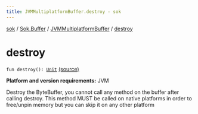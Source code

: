 ```yaml
---
title: JVMMultiplatformBuffer.destroy - sok
---
```


[sok](../../index.html) / [Sok.Buffer](../index.html) / [JVMMultiplatformBuffer](index.html) / [destroy](./destroy.html)

# destroy

`fun destroy(): `[`Unit`](https://kotlinlang.org/api/latest/jvm/stdlib/kotlin/-unit/index.html) [(source)](https://github.com/SeekDaSky/Sok/tree/master/jvm/sok-jvm/src/Sok/Buffer/JVMMultiplatformBuffer.kt#L269)

**Platform and version requirements:** JVM

Destroy the ByteBuffer, you cannot call any method on the buffer after calling destroy. This method MUST be called on native platforms
in order to free/unpin memory but you can skip it on any other platform

